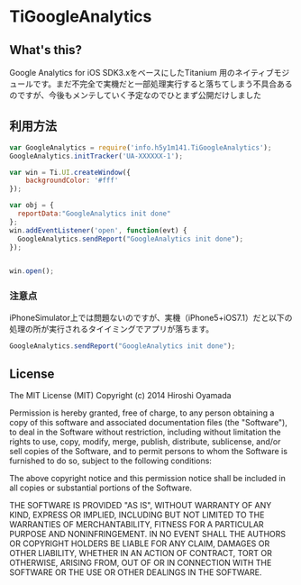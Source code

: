 # TiGoogleAnalytics

## What's this?

Google Analytics for iOS SDK3.xをベースにしたTitanium 用のネイティブモジュールです。まだ不完全で実機だと一部処理実行すると落ちてしまう不具合あるのですが、今後もメンテしていく予定なのでひとまず公開だけしました

## 利用方法

```javascript
var GoogleAnalytics = require('info.h5y1m141.TiGoogleAnalytics');
GoogleAnalytics.initTracker('UA-XXXXXX-1');

var win = Ti.UI.createWindow({
	backgroundColor: '#fff'
});

var obj = {
  reportData:"GoogleAnalytics init done"
};
win.addEventListener('open', function(evt) {
  GoogleAnalytics.sendReport("GoogleAnalytics init done");
});


win.open();
```

### 注意点

iPhoneSimulator上では問題ないのですが、実機（iPhone5+iOS7.1）だと以下の処理の所が実行されるタイイミングでアプリが落ちます。


```javascript
GoogleAnalytics.sendReport("GoogleAnalytics init done");
```

## License

The MIT License (MIT)
Copyright (c) 2014 Hiroshi Oyamada

Permission is hereby granted, free of charge, to any person obtaining a copy of this software and associated documentation files (the "Software"), to deal in the Software without restriction, including without limitation the rights to use, copy, modify, merge, publish, distribute, sublicense, and/or sell copies of the Software, and to permit persons to whom the Software is furnished to do so, subject to the following conditions:

The above copyright notice and this permission notice shall be included in all copies or substantial portions of the Software.

THE SOFTWARE IS PROVIDED "AS IS", WITHOUT WARRANTY OF ANY KIND, EXPRESS OR IMPLIED, INCLUDING BUT NOT LIMITED TO THE WARRANTIES OF MERCHANTABILITY, FITNESS FOR A PARTICULAR PURPOSE AND NONINFRINGEMENT. IN NO EVENT SHALL THE AUTHORS OR COPYRIGHT HOLDERS BE LIABLE FOR ANY CLAIM, DAMAGES OR OTHER LIABILITY, WHETHER IN AN ACTION OF CONTRACT, TORT OR OTHERWISE, ARISING FROM, OUT OF OR IN CONNECTION WITH THE SOFTWARE OR THE USE OR OTHER DEALINGS IN THE SOFTWARE.

